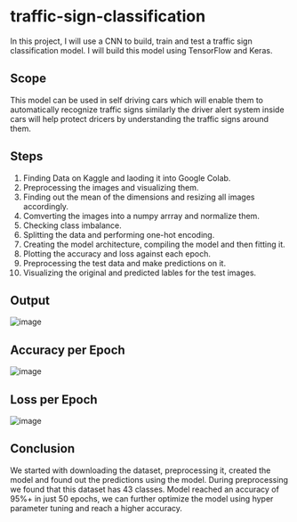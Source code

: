 # traffic-sign-classification
In this project, I will use a CNN to build, train and test a traffic sign classification model. I will build this model using TensorFlow and Keras. 

## Scope
This model can be used in self driving cars which will enable them to automatically recognize traffic signs similarly the driver alert system inside cars will help protect dricers by understanding the traffic signs around them.

## Steps
1. Finding Data on Kaggle and laoding it into Google Colab.
2. Preprocessing the images and visualizing them.
3. Finding out the mean of the dimensions and resizing all images accordingly. 
4. Comverting the images into a numpy arrray and normalize them. 
5. Checking class imbalance.
6. Splitting the data and performing one-hot encoding.
7. Creating the model architecture, compiling the model and then fitting it. 
8. Plotting the accuracy and loss against each epoch. 
9. Preprocessing the test data and make predictions on it. 
10. Visualizing the original and predicted lables for the test images. 

## Output
![image](https://user-images.githubusercontent.com/50231750/200907915-98b0938a-36e3-42d7-be34-b4466ca01e69.png)

## Accuracy per Epoch
![image](https://user-images.githubusercontent.com/50231750/200908696-78f72708-a185-4f05-a873-e6afaa4aef11.png)

## Loss per Epoch
![image](https://user-images.githubusercontent.com/50231750/200908890-c6ec1a84-d20a-4c1f-a6f9-5cd600c3ab2e.png)


## Conclusion
We started with downloading the dataset, preprocessing it, created the model and found out the predictions using the model. During preprocessing we found that this dataset has 43 classes. Model reached an accuracy of 95%+ in just 50 epochs, we can further optimize the model using hyper parameter tuning and reach a higher accuracy. 
